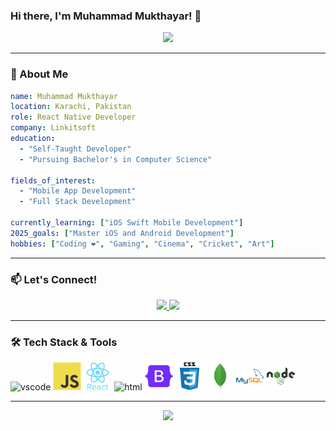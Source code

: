 ### Hi there, I'm Muhammad Mukthayar! 👋

<p align="center">
  <img src="https://capsule-render.vercel.app/api?type=waving&color=gradient&height=90&section=header"/>
</p>

---

### 🚀 About Me

```yaml
name: Muhammad Mukthayar
location: Karachi, Pakistan
role: React Native Developer
company: Linkitsoft
education:
  - "Self-Taught Developer"
  - "Pursuing Bachelor's in Computer Science"

fields_of_interest:
  - "Mobile App Development"
  - "Full Stack Development"
  
currently_learning: ["iOS Swift Mobile Development"]
2025_goals: ["Master iOS and Android Development"]
hobbies: ["Coding ❤️", "Gaming", "Cinema", "Cricket", "Art"]
```

---

### 📫 Let's Connect!
<p align="center">
  <a href="https://www.linkedin.com/in/muhammad-mukthayar-b30492205/">
    <img height="50" src="https://user-images.githubusercontent.com/46517096/166973395-19676cd8-f8ec-4abf-83ff-da8243505b82.png"/>
  </a>
  <a href="https://medium.com/@mukthayar">
    <img height="50" src="https://user-images.githubusercontent.com/46517096/166973962-d05d145a-b6a0-4643-bd3d-5ac845679367.png"/>
  </a>
<!--   <a href="https://twitter.com/Mukthyar11">
    <img height="50" src="https://user-images.githubusercontent.com/46517096/166974271-91dfa250-d70b-4cb9-8707-f1bda1b708c3.png"/>
  </a> -->
</p>

---

### 🛠 Tech Stack & Tools

<p align="left">
  <img src="https://cdn.jsdelivr.net/gh/devicons/devicon/icons/vscode/vscode-original.svg" alt="vscode" width="45" height="45"/>
  <img src="https://raw.githubusercontent.com/devicons/devicon/master/icons/javascript/javascript-original.svg" alt="javascript" width="45" height="45" />
  <img src="https://raw.githubusercontent.com/devicons/devicon/master/icons/react/react-original-wordmark.svg" alt="react" width="45" height="45" />
  <img src="https://cdn.jsdelivr.net/gh/devicons/devicon/icons/html5/html5-original.svg" alt="html" width="45" height="45"/>
  <img src="https://raw.githubusercontent.com/devicons/devicon/master/icons/bootstrap/bootstrap-plain.svg" alt="bootstrap" width="45" height="45" />
  <img src="https://raw.githubusercontent.com/devicons/devicon/master/icons/css3/css3-original-wordmark.svg" alt="css3" width="45" height="45" />
  <img src="https://raw.githubusercontent.com/devicons/devicon/master/icons/mongodb/mongodb-original.svg" alt="mongodb" width="45" height="45" />
  <img src="https://raw.githubusercontent.com/devicons/devicon/master/icons/mysql/mysql-original-wordmark.svg" alt="mysql" width="45" height="45" />
  <img src="https://raw.githubusercontent.com/devicons/devicon/master/icons/nodejs/nodejs-original-wordmark.svg" alt="nodejs" width="45" height="45" />
</p>

---

<p align="center">
  <img src="https://capsule-render.vercel.app/api?type=waving&color=gradient&height=90&section=footer"/>
</p>
